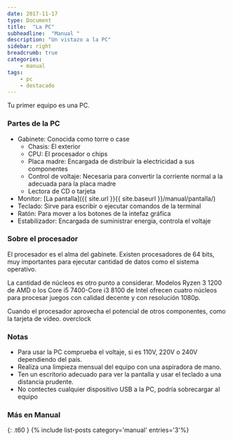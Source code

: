 ```yaml
---
date: 2017-11-17
type: Document
title:  "La PC"
subheadline:  "Manual "
description: "Un vistazo a la PC"
sidebar: right
breadcrumb: true
categories:
    - manual
tags:
    - pc
    - destacado
---
```

Tu primer equipo es una PC.

### Partes de la PC
* Gabinete: Conocida como torre o case
  * Chasis: El exterior
  * CPU: El procesador o chips
  * Placa madre: Encargada de distribuir la electricidad a sus componentes
  * Control de voltaje: Necesaria para convertir la corriente normal a la adecuada para la placa madre
  * Lectora de CD o tarjeta
* Monitor: [La pantalla]({{ site.url }}{{ site.baseurl }}/manual/pantalla/)
* Teclado: Sirve para escribir o ejecutar comandos de la terminal
* Ratón: Para mover a los botones de la intefaz gráfica
* Estabilizador: Encargada de suministrar energía, controla el voltaje

### Sobre el procesador
El procesador es el alma del gabinete. Existen procesadores de 64 bits, muy importantes para ejecutar cantidad de datos como el sistema operativo.

La cantidad de núcleos es otro punto a considerar. Modelos Ryzen 3 1200 de AMD o los Core i5 7400-Core i3 8100 de Intel ofrecen cuatro núcleos para procesar juegos con calidad decente y con resolución 1080p.

Cuando el procesador aprovecha el potencial de otros componentes, como la tarjeta de vídeo. overclock

### Notas

* Para usar la PC comprueba el voltaje, si es 110V, 220V o 240V dependiendo del país.
* Realiza una limpieza mensual del equipo con una aspiradora de mano.
* Ten un escritorio adecuado para ver la pantalla y usar el teclado a una distancia prudente.
* No contectes cualquier dispositivo USB a la PC, podría sobrecargar al equipo

### Más en Manual
{: .t60 }
{% include list-posts category='manual' entries='3'%}
